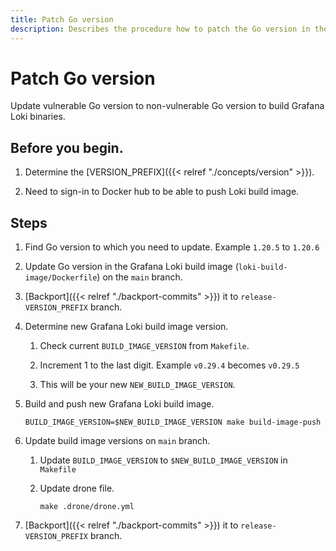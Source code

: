 ```yaml
---
title: Patch Go version
description: Describes the procedure how to patch the Go version in the Loki build image.
---
```

# Patch Go version

Update vulnerable Go version to non-vulnerable Go version to build Grafana Loki binaries.

## Before you begin.

1. Determine the [VERSION_PREFIX]({{< relref "./concepts/version" >}}).

1. Need to sign-in to Docker hub to be able to push Loki build image.

## Steps

1. Find Go version to which you need to update. Example `1.20.5` to `1.20.6`

1. Update Go version in the Grafana Loki build image (`loki-build-image/Dockerfile`) on the `main` branch.

1. [Backport]({{< relref "./backport-commits" >}}) it to `release-VERSION_PREFIX` branch.

1. Determine new Grafana Loki build image version.

   1. Check current `BUILD_IMAGE_VERSION` from `Makefile`.

   1. Increment 1 to the last digit. Example `v0.29.4` becomes `v0.29.5`

   1. This will be your new `NEW_BUILD_IMAGE_VERSION`.

1. Build and push new Grafana Loki build image.

   ```shell
   BUILD_IMAGE_VERSION=$NEW_BUILD_IMAGE_VERSION make build-image-push
   ```

1. Update build image versions on `main` branch.

   1. Update `BUILD_IMAGE_VERSION` to `$NEW_BUILD_IMAGE_VERSION` in `Makefile`

   1. Update drone file.
	   ```shell
	   make .drone/drone.yml
	   ```

1. [Backport]({{< relref "./backport-commits" >}}) it to `release-VERSION_PREFIX` branch.
